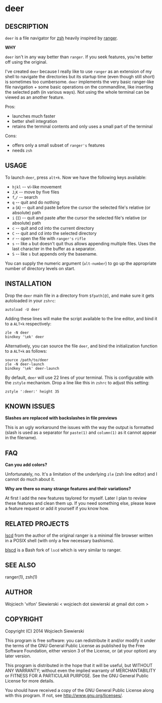 deer
====

DESCRIPTION
-----------

`deer` is a file navigator for [zsh](http://zsh.sourceforge.net/)
heavily inspired by [ranger](http://ranger.nongnu.org/).

**WHY**

`deer` isn't in any way better than `ranger`. If you seek features,
you're better off using the original.

I've created `deer` because I really like to use `ranger` as an
extension of my shell to navigate the directories but its startup time
(even though still short) is sometimes too cumbersome. `deer`
implements the very basic ranger-like file navigation + some basic
operations on the commandline, like inserting the selected path (in
various ways). Not using the whole terminal can be viewed as an
another feature.

Pros:  
* launches much faster  
* better shell integration  
* retains the terminal contents and only uses a small part of the terminal  

Cons:  
* offers only a small subset of `ranger's` features  
* needs `zsh`  

USAGE
-----

To launch `deer`, press `alt+k`. Now we have the following keys available:

* `hjkl` --  vi-like movement
* `J`,`K` --  move by five files
* `f`,`/` -- search
* `q` -- quit and do nothing
* `a` (`A`) -- quit and paste before the cursor the selected file's relative (or absolute) path
* `i` (`I`) -- quit and paste after the cursor the selected file's relative (or absolute) path
* `c` -- quit and cd into the current directory
* `C` -- quit and cd into the selected directory
* `r` -- open the file with `ranger's` `rifle`
* `s` -- like `a` but doesn't quit thus allows appending multiple files. Uses the last character in the buffer as a separator.
* `S` -- like `s` but appends only the basename.

You can supply the numeric argument (`alt-number`) to go up the
appropriate number of directory levels on start.

INSTALLATION
------------

Drop the `deer` main file in a directory from `$fpath[@]`, and make sure it gets
autoloaded in your `zshrc`:

    autoload -U deer

Adding these lines will make the script available to the line editor, and bind
it to a `ALT+k` respectively:

    zle -N deer
    bindkey '\ek' deer

Alternatively, you can source the file `deer`, and bind the initialization
function to a `ALT+k` as follows:

    source /path/to/deer
    zle -N deer-launch
    bindkey '\ek' deer-launch

By default, `deer` will use 22 lines of your terminal. This is configurable
with the `zstyle` mechanism. Drop a line like this in `zshrc` to adjust this
setting:

    zstyle ':deer:' height 35


KNOWN ISSUES
------------

**Slashes are replaced with backslashes in file previews**

This is an ugly workaround the issues with the way the output is
formatted (slash is used as a separator for `paste(1)` and
`column(1)` as it cannot appear in the filename).

FAQ
---

**Can you add colors?**

Unfortunately, no. It's a limitation of the underlying `zle` (zsh
line editor) and I cannot do much about it.

**Why are there so many strange features and their variations?**

At first I add the new features taylored for myself. Later I plan to
review these features and clean them up. If you need something else,
please leave a feature request or add it yourself if you know how.

RELATED PROJECTS
----------------

[lscd](https://github.com/hut/lscd) from the author of the original
ranger is a minimal file browser written in a POSIX shell (with only a
few necessary bashisms).

[blscd](https://github.com/D630/blscd) is a Bash fork of `lscd` which
is very similar to ranger.

SEE ALSO
--------

ranger(1), zsh(1)

AUTHOR
------

Wojciech 'vifon' Siewierski < wojciech dot siewierski at gmail dot com >

COPYRIGHT
---------

Copyright (C) 2014  Wojciech Siewierski

This program is free software: you can redistribute it and/or modify
it under the terms of the GNU General Public License as published by
the Free Software Foundation, either version 3 of the License, or
(at your option) any later version.

This program is distributed in the hope that it will be useful,
but WITHOUT ANY WARRANTY; without even the implied warranty of
MERCHANTABILITY or FITNESS FOR A PARTICULAR PURPOSE.  See the
GNU General Public License for more details.

You should have received a copy of the GNU General Public License
along with this program.  If not, see <http://www.gnu.org/licenses/>.
